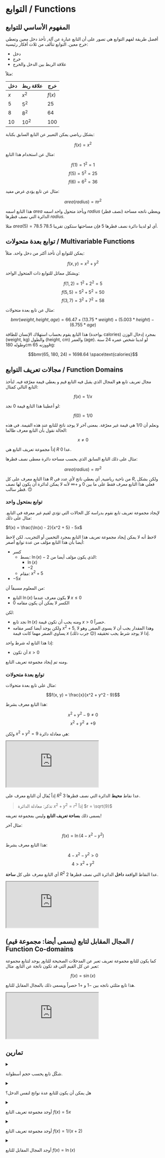 # التوابع / Functions

## المفهوم الأساسي للتوابع

أفضل طريقة لفهم التوابع هي تصور على أن التابع عبارة عن آلة, تأخذ دخل معين وتعطي خرج معين.
التوابع تتألف من ثلاث أفكار رئيسية:

- دخل
- خرج
- علاقة الربط بين الدخل والخرج

مثلاً:

| دخل  | علاقة ربط | خرج    |
|------|-----------|--------|
| $x$  | $x^2$     | $f(x)$ |
| $5$  | $5^2$     | $25$   |
| $8$  | $8^2$     | $64$   |
| $10$ | $10^2$    | $100$  |

بشكل رياضي يمكن التعبير عن التابع السابق بكتابة:

$$f(x) = x^2$$

مثال عن استخدام هذا التابع:

$$f(1) = 1^2 = 1$$
$$f(5) = 5^2 = 25$$
$$f(6) = 6^2 = 36$$

مثال عن تابع يؤدي غرض مفيد:

$$area(radius) = {\pi}{r^2}$$

هذا التابع اسمه $area$ ويأخذ متحول واحد اسمه $radius$ (نصف قطر) ويعطي ناتجه مساحة الدائرة التي نصف قطرها $radius$.

مثلا $area(5) = 78.5$ أي لو لدينا دائرة نصف قطرها $5$ فإن مساحتها ستكون تقريبا $78.5$.

## توابع بعدة متحولات / Multivariable Functions

يمكن للتوابع أن تأخذ أكثر من دخل واحد. مثلاً:

$$f(x, y) = x^2 + y^2$$

وبشكل مماثل للتوابع ذات المتحول الواحد:

$$f(1, 2) = 1^2 + 2^2 = 5$$
$$f(5, 5) = 5^2 + 5^2 = 50$$
$$f(3, 7) = 3^2 + 7^2 = 58$$

مثال عن تابع بعدة متحولات:

$$bmr(weight, height, age) = 66.47 + (13.75 * weight) + (5.003 * height) - (6.755 * age)$$

هذا التابع يقوم بحساب استهلاك الإنسان للطاقة (بواحدة $\text{calories}$) بمجرد إدخال الوزن $\text{(weight, kg)}$ والطول $\text{(height, cm)}$ والعمر $\text{(age)}$.
لو لدينا شخص عمره 24 سنة وطوله 180cm ووزنه 65kg:

$$bmr(65, 180, 24) = 1698.64 \space\text{calories}$$

## مجالات تعريف التوابع / Function Domains

مجال تعريف تابع هو المجال الذي يقبل فيه التابع قيم و يعطي قيمة معرّفة فيه. لنأخذ التابع التالي كمثال:

$$f(x) = 1/x$$

لو أعطينا هذا التابع قيمة $0$ نجد:

$$f(0) = 1/0$$

ونعلم أن $1/0$ هي قيمة غير معرّفة. بمعنى آخر لا يوجد ناتج للتابع عند هذه القيمة. في هذه الحالة نقول بأن التابع معرف طالما:

$$x \neq 0$$

إذاً مجموعة تعريف التابع هي $R$ عدا $0$.

مثال على ذلك التابع السابق الذي يحسب مساحة دائرة معطى نصف قطرها:

$$area(radius) = {\pi}{r^2}$$

هذا التابع معرف على كل $R$ من ناحية رياضية, أي يعطي ناتج لأي عدد في $R$, ولكن بشكل فعلي هذا التابع معرف فقط على ما بين $0$ و $+\infty$ لأنه لا يمكن لدائرة أن يكون لها نصف قطر سالب. 🙃

### توابع بمتحول واحد

لإيجاد مجموعة تعريف تابع نقوم بدراسة كل الحالات التي تؤدي لقيم غير معرفة في التابع. مثال على ذلك:

$f(x) = \frac{\ln(x) - 2}{x^2 + 5} - 5x$

لاحظ أنه لا يمكن إيجاد مجموعة تعريف هذا التابع بمجرد التخمين أو التجريب. لكن لاحظ أيضا بأن هذا التابع مؤلف من عدة توابع أصغر:

- كسر
	- بسط: $\ln(x) - 2$ الذي يكون مؤلف أيضا من:
		- $\ln(x)$
		- $-2$
	- مقام: $x^2 + 5$
- $-5x$

من المعلوم مسبقاً أن:
- التابع $\ln(x)$ **لا** يكون معرف عندما $x \leq 0$
- الكسر لا يمكن أن يكون مقامه $0$

لكن:
- نجد تابع $\ln(x)$ ومنه يجب أن تكون قيمة $x > 0$ حصراً.
- ولكن يوجد أيضا كسر مقامه $x^2 + 5$, وهذا المقدار يجب أن لا يسوي الصفر, وهو لا يساوي الصفر مهما كانت قيمة $x$ (جرب ذلك 😉) إذا لا يوجد شرط يجب تحقيقه.

إذا هذا التابع له شرط واحد:
- أن تكون $x > 0$

ومنه تم إيجاد مجموعة تعريف التابع.

### توابع بعدة متحولات

مثال على تابع بعدة متحولات:

$$f(x, y) = \frac{x}{x^2 + y^2 - 9}$$

هذا التابع معرف بشرط:

$$x^2 + y^2 - 9 \neq 0$$
$$x^2 + y^2 \neq +9$$

ولكن $x^2 + y^2 = 9$ هي معادلة دائرة:

<iframe class="desmos-chart" src="https://www.desmos.com/calculator/ktk0fze5fy?embed"></iframe>

إذاً يُقال أن التابع معرف على $R^2$ عدا نقاط **محيط** الدائرة التي نصف قطرها $3$.

> تذكر: معادلة الدائرة $x^2 + y^2 = r^2$ إذاً $r = \sqrt{9}$

يسمى ذلك **بساحة تعريف التابع** وليس بمجموعة تعريفه!

مثال آخر:

$$f(x) = \ln(4 - x^2 - y^2)$$

هذا التابع معرف بشرط:

$$4 - x^2 - y^2 > 0$$
$$4 > x^2 + y^2$$

أي التابع معرف على كل **ساحة** $R^2$ عدا النقاط الواقعة **داخل** الدائرة التي نصف قطرها $2$.

<iframe class="desmos-chart" src="https://www.desmos.com/calculator/jr8eu63sb3?embed"></iframe>

## المجال المقابل لتابع (يسمى أيضا: مجموعة قيم) / Function Co-domains

كما يكون للتابع مجموعة تعريف تعبر عن المدخلات الصحيحة للتابع, يوجد لتتابع مجموعة تعبر عن كل القيم التي قد تكون ناتجة عن التابع. مثال:

$$f(x) = \sin(x)$$

هذا تابع مثلثي ناتجه بين $-1$ و $+1$ حصراً ويسمى ذلك بالمجال المقابل للتابع.

<iframe class="desmos-chart" src="https://www.desmos.com/calculator/fbqqozm5c0?embed"></iframe>

## تمارين

<!-- Exercise -->

<details>
<summary>

شكّل تابع يحسب حجم أسطوانة.
</summary>

$$volume(h, r) = {\pi}{r^2}{h}$$
</details>

<!-- Exercise -->

<details>
<summary>

هل يمكن أن يكون للتابع عدة نواتج لنفس الدخل؟
</summary>

لا.
</details>

<!-- Exercise -->

<details>
<summary>

أوجد مجموعة تعريف التابع $f(x) = 5x$
</summary>

التابع لا يشترط ل $x$ أن تكون ضمن مجال محدد. إذا التابع معرف من $-\infty$ حتى $+\infty$.
</details>

<!-- Exercise -->

<details>
<summary>

أوجد مجموعة تعريف التابع $f(x) = 1/(x+2)$
</summary>

التابع معرف بشرط: 
$x+2 \neq 0$

أي:
$x \neq -2$.
</details>

<!-- Exercise -->

<details>
<summary>

أوجد المجال المقابل للتابع $f(x) = \ln(x)$
</summary>

التابع $\ln(x)$ ناتجه ما بين $-\infty$ و $+\infty$.
</details>